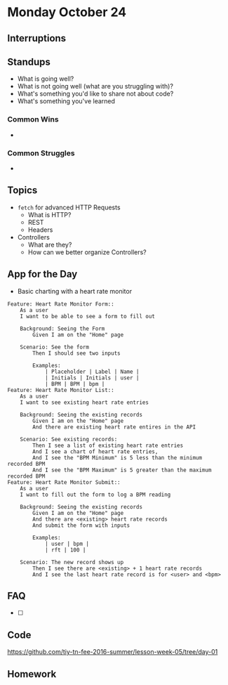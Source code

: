 # Monday October 24

## Interruptions

## Standups

* What is going well?
* What is not going well (what are you struggling with)?
* What's something you'd like to share not about code?
* What's something you've learned

### Common Wins

*

### Common Struggles

*


## Topics

* `fetch` for advanced HTTP Requests
  - What is HTTP?
  - REST
  - Headers
* Controllers
  - What are they?
  - How can we better organize Controllers?

## App for the Day

* Basic charting with a heart rate monitor

```feature
Feature: Heart Rate Monitor Form::
    As a user
    I want to be able to see a form to fill out

    Background: Seeing the Form
        Given I am on the "Home" page

    Scenario: See the form
        Then I should see two inputs

        Examples:
            | Placeholder | Label | Name |
            | Initials | Initials | user |
            | BPM | BPM | bpm |
Feature: Heart Rate Monitor List::
    As a user
    I want to see existing heart rate entries

    Background: Seeing the existing records
        Given I am on the "Home" page
        And there are existing heart rate entires in the API

    Scenario: See existing records:
        Then I see a list of existing heart rate entries
        And I see a chart of heart rate entries,
        And I see the "BPM Minimum" is 5 less than the minimum recorded BPM
        And I see the "BPM Maximum" is 5 greater than the maximum recorded BPM
Feature: Heart Rate Monitor Submit::
    As a user
    I want to fill out the form to log a BPM reading

    Background: Seeing the existing records
        Given I am on the "Home" page
        And there are <existing> heart rate records
        And submit the form with inputs

        Examples:
            | user | bpm |
            | rft | 100 |

    Scenario: The new record shows up
        Then I see there are <existing> + 1 heart rate records
        And I see the last heart rate record is for <user> and <bpm>
```

## FAQ

* [ ]

## Code

https://github.com/tiy-tn-fee-2016-summer/lesson-week-05/tree/day-01

## Homework
